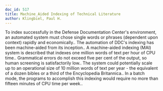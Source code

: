 ```yaml
---
doc_id: 517
title: Machine_Aided Indexing of Technical Literature
author: Klingbiel, Paul H.
---
```


To index successfully in the Defense Documentation Center's environment, an
automated system must chose single words or phrases (dependent upon context)
rapidly and economically.. The automation of DDC's indexing has been 
machine-aided from its inception.. A machine-aided indexing (MAI) system is 
described that indexes one million words of text per hour of CPU time.. 
Grammatical errors do not exceed five per cent of the output, so human 
screening is satisfactorily low.. The system could potentially scale up to an
operational size of 10 million words of text per year - the equivalent of a
dozen bibles or a third of the Encyclopedia Britannica.. In a batch mode, the
programs to accomplish this indexing would require no more than fifteen minutes
of CPU time per week..